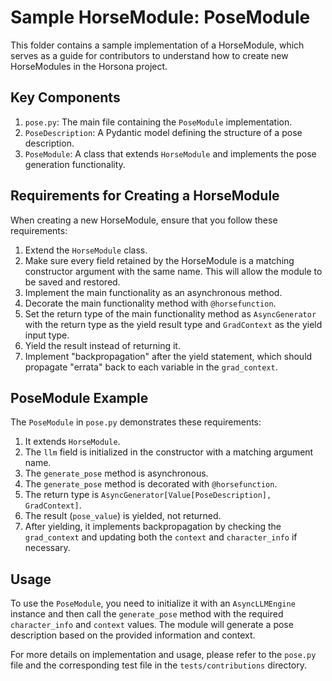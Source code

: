 # Sample HorseModule: PoseModule

This folder contains a sample implementation of a HorseModule, which serves as a guide for contributors to understand how to create new HorseModules in the Horsona project.

## Key Components

1. `pose.py`: The main file containing the `PoseModule` implementation.
2. `PoseDescription`: A Pydantic model defining the structure of a pose description.
3. `PoseModule`: A class that extends `HorseModule` and implements the pose generation functionality.

## Requirements for Creating a HorseModule

When creating a new HorseModule, ensure that you follow these requirements:

1. Extend the `HorseModule` class.
2. Make sure every field retained by the HorseModule is a matching constructor argument with the same name. This will allow the module to be saved and restored.
3. Implement the main functionality as an asynchronous method.
4. Decorate the main functionality method with `@horsefunction`.
5. Set the return type of the main functionality method as `AsyncGenerator` with the return type as the yield result type and `GradContext` as the yield input type.
6. Yield the result instead of returning it.
7. Implement "backpropagation" after the yield statement, which should propagate "errata" back to each variable in the `grad_context`.

## PoseModule Example

The `PoseModule` in `pose.py` demonstrates these requirements:

1. It extends `HorseModule`.
2. The `llm` field is initialized in the constructor with a matching argument name.
3. The `generate_pose` method is asynchronous.
4. The `generate_pose` method is decorated with `@horsefunction`.
5. The return type is `AsyncGenerator[Value[PoseDescription], GradContext]`.
6. The result (`pose_value`) is yielded, not returned.
7. After yielding, it implements backpropagation by checking the `grad_context` and updating both the `context` and `character_info` if necessary.

## Usage

To use the `PoseModule`, you need to initialize it with an `AsyncLLMEngine` instance and then call the `generate_pose` method with the required `character_info` and `context` values. The module will generate a pose description based on the provided information and context.

For more details on implementation and usage, please refer to the `pose.py` file and the corresponding test file in the `tests/contributions` directory.
